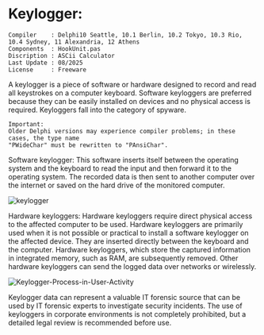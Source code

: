 # Keylogger:

```
Compiler    : Delphi10 Seattle, 10.1 Berlin, 10.2 Tokyo, 10.3 Rio, 10.4 Sydney, 11 Alexandria, 12 Athens
Components  : HookUnit.pas
Discription : ASCii Calculator
Last Update : 08/2025
License     : Freeware
```

A keylogger is a piece of software or hardware designed to record and read all keystrokes on a computer keyboard. Software keyloggers are preferred because they can be easily installed on devices and no physical access is required. Keyloggers fall into the category of spyware.

```
Important:
Older Delphi versions may experience compiler problems; in these cases, the type name
"PWideChar" must be rewritten to "PAnsiChar".
```

Software keylogger: This software inserts itself between the operating system and the keyboard to read the input and then forward it to the operating system. The recorded data is then sent to another computer over the internet or saved on the hard drive of the monitored computer.


![keylogger](https://github.com/user-attachments/assets/a30d557e-afc6-4e29-a9e4-48633162cd53)



Hardware keyloggers: Hardware keyloggers require direct physical access to the affected computer to be used. Hardware keyloggers are primarily used when it is not possible or practical to install a software keylogger on the affected device. They are inserted directly between the keyboard and the computer. Hardware keyloggers, which store the captured information in integrated memory, such as RAM, are subsequently removed. Other hardware keyloggers can send the logged data over networks or wirelessly.


![Keylogger-Process-in-User-Activity](https://github.com/user-attachments/assets/dd2a17e9-e2c8-4e0f-9bcf-698f8df36f0b)


Keylogger data can represent a valuable IT forensic source that can be used by IT forensic experts to investigate security incidents. The use of keyloggers in corporate environments is not completely prohibited, but a detailed legal review is recommended before use.

